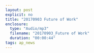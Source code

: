 ```yaml
---
layout: post
explicit: no
title: "20170903 Future of Work"
enclosure:
  type: "Audio/mp3"
  filename: "20170903_Future of Work"
  duration: "00:00:44"
tags: ap_news
---
```



